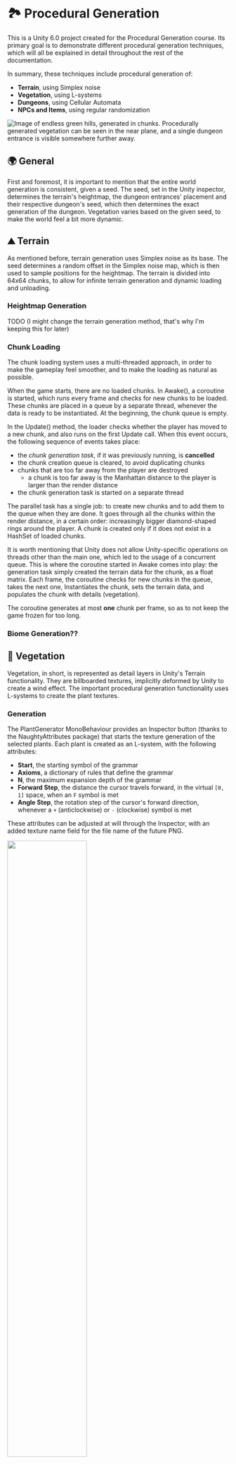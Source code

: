 # 🏞️️ Procedural Generation
This is a Unity 6.0 project created for the Procedural Generation course. Its primary goal is to demonstrate different procedural generation techniques, which will all be explained in detail throughout the rest of the documentation.

In summary, these techniques include procedural generation of:
 * **Terrain**, using Simplex noise
 * **Vegetation**, using L-systems
 * **Dungeons**, using Cellular Automata
 * **NPCs and Items**, using regular randomization

<!-- Insert a gif of the game here -->
<img src="DocumentationAssets/openworld.png" title="Open World generation" alt="Image of endless green hills, generated in chunks. Procedurally generated vegetation can be seen in the near plane, and a single dungeon entrance is visible somewhere further away.">

## 🌍 General
First and foremost, it is important to mention that the entire world generation is consistent, given a seed. The seed, set in the Unity inspector, determines the terrain's heightmap, the dungeon entrances' placement and their respective dungeon's seed, which then determines the exact generation of the dungeon. Vegetation varies based on the given seed, to make the world feel a bit more dynamic.

## ⛰️ Terrain
As mentioned before, terrain generation uses Simplex noise as its base. The seed determines a random offset in the Simplex noise map, which is then used to sample positions for the heightmap. The terrain is divided into 64x64 chunks, to allow for infinite terrain generation and dynamic loading and unloading.

### Heightmap Generation
TODO (I might change the terrain generation method, that's why I'm keeping this for later)

### Chunk Loading
The chunk loading system uses a multi-threaded approach, in order to make the gameplay feel smoother, and to make the loading as natural as possible.

When the game starts, there are no loaded chunks. In Awake(), a coroutine is started, which runs every frame and checks for new chunks to be loaded. These chunks are placed in a queue by a separate thread, whenever the data is ready to be instantiated. At the beginning, the chunk queue is empty.

In the Update() method, the loader checks whether the player has moved to a new chunk, and also runs on the first Update call. When this event occurs, the following sequence of events takes place:
 * the *chunk generation task*, if it was previously running, is **cancelled**
 * the chunk creation queue is cleared, to avoid duplicating chunks
 * chunks that are too far away from the player are destroyed
   * a chunk is too far away is the Manhattan distance to the player is larger than the render distance
 * the chunk generation task is started on a separate thread

The parallel task has a single job: to create new chunks and to add them to the queue when they are done. It goes through all the chunks within the render distance, in a certain order: increasingly bigger diamond-shaped rings around the player. A chunk is created only if it does not exist in a HashSet of loaded chunks.

It is worth mentioning that Unity does not allow Unity-specific operations on threads other than the main one, which led to the usage of a concurrent queue. This is where the coroutine started in Awake comes into play: the generation task simply created the terrain data for the chunk, as a float matrix. Each frame, the coroutine checks for new chunks in the queue, takes the next one, Instantiates the chunk, sets the terrain data, and populates the chunk with details (vegetation).

The coroutine generates at most **one** chunk per frame, so as to not keep the game frozen for too long.

### Biome Generation??


## 🌿 Vegetation
Vegetation, in short, is represented as detail layers in Unity's Terrain functionality. They are billboarded textures, implicitly deformed by Unity to create a wind effect. The important procedural generation functionality uses L-systems to create the plant textures.

### Generation
The PlantGenerator MonoBehaviour provides an Inspector button (thanks to the NaughtyAttributes package) that starts the texture generation of the selected plants. Each plant is created as an L-system, with the following attributes:
 * **Start**, the starting symbol of the grammar
 * **Axioms**, a dictionary of rules that define the grammar
 * **N**, the maximum expansion depth of the grammar
 * **Forward Step**, the distance the cursor travels forward, in the virtual `[0, 1]` space, when an `F` symbol is met
 * **Angle Step**, the rotation step of the cursor's forward direction, whenever a `+` (anticlockwise) or `-` (clockwise) symbol is met

These attributes can be adjusted at will through the Inspector, with an added texture name field for the file name of the future PNG.

<img src="DocumentationAssets/plantGenerationUI.png" width="60%">

For a plant, we need to use a virtual cursor and keep track of its position and forward direction, in order to draw the plant in a virtual 2D normalized `[0, 1]` space. Afterwards, we can scale this space to a specific texture size and draw the pixels individually.

The cursor is initially set to `(x, y) = (0.5, 0.0)`, meaning the bottom center of the virtual space, and the Vector2 forward direction is set to the straight upward direction `(x, y) = (0.0, 1.0)`.

The algorithm works as such:
1. For N iterations, the start symbol is expanded by applying the axioms
2. The resulting sequence is iterated through, character by character
3. Each character applies another action to the cursor:
   1. **F** draws a line between the cursor's position and the point after adding up the forward direction (explained below)
   2. **+** rotates the forward direction counter clockwise
   3. **-** rotates the forward direction clockwise
   4. **[** pushes the cursor's current position and forward vector to a stack
   5. **]** retrieves the cursor's position and forward vector from the stack
4. The final texture is saved to a PNG file and used as a detail texture for the Terrain component

#### Drawing a line
We are given a position in `[0, 1]` and a forward direction, from which we need to create a continuous line in a texture. Using a *Divide et impera* algorithm, we compute the start and end points of the line, and then:
1. The middle of the line is computed and scaled to texture coordinates
2. If the pixel has already been filled, return
3. Otherwise, draw the pixel, mark it as drawn, and split the problem in two smaller ones: drawing the line between the start and the middle points, and drawing the line between the middle and end points

### Terrain Placement
The vegetation is placed on the terrain during the coroutine instantiation phase. A number of iterations is chosen, and for each one, a random point on the current chunk's surface is selected. A small 3x3 area around that point's detail map is then filled with a high detail value.

## 🏰 Dungeons
Dungeon generation has 2 parts to it: the seed-based entrance generation in the overworld, and the seed-based dungeon layout generation in a separate scene. We will discuss both algorithms in this section.

### Entrance Placement
To place the dungeon entrances deterministically based on a given seed, in the Awake function, many random offsets are determined: for the existence within a chunk, for its position within the chunk, its rotation, and for each character of the dungeon-specific seed.

Instead of a noise function to determine the positions of the dungeon entrances, the implementation consists of a function that reads the chunk's coordinates, applies the builtin hashing function of the Vector2Int type, and applies modulo by a certain number. If the result is equal to 0, a dungeon is generated on that chunk. The higher the modulo value, the smaller the chance.

This is based on the hope that the builtin hash function of the Vector2Int type tries its best to uniformly distribute values across its entire range of values, in order to make hash tables more balanced.

<img src="DocumentationAssets/dungeonEntranceGenerator.png">

### Generation
The generation of the dungeon itself is quite complex, is deterministic based on the dungeon-specific seed, and has numerous steps which will be explained one by one. At it's core:
1. An NxN grid is generated and each cell is randomly filled with either a 0 or a 1, with an equal chance
2. A Cellular Automata algorithm is applied for M iterations
3. Each cell equal to 1 (alive cell) is expanded in the four cardinal directions, in order to make the dungeon more connected
4. If there still are more than 2 disjoint rooms, connect all of them together by creating corridors
5. Populate the floor tiles with a dungeon entrance and content
6. Create the dungeon geometry

#### Creating the raw dungeon layout
First, choose a grid size between 8 and 64, and create a square matrix of this size. Then, Fill all cells with either a 0 or a 1, where 0 means a wall (or a dead cell in the Game of Life), and 1 means a floor tile (or an alive cell). Afterwards, for 10 iterations, apply the following rules to the grid ([source](https://en.wikipedia.org/wiki/Conway%27s_Game_of_Life#Rules)):
 * Any live cell with fewer than two live neighbours dies, as if caused by underpopulation.
 * Any live cell with two or three live neighbours lives on to the next generation.
 * Any live cell with more than three live neighbours dies, as if by overpopulation.
 * Any dead cell with exactly three live neighbours becomes a live cell, as if by reproduction.

At the end, we obtain a pretty organic-looking dungeon layout, however, there are many instances of floor tiles being adjacent only diagonally, which creates a lot of disjoint rooms.

An easy initial fix to significantly reduce the number of disjoint rooms is to expand each floor/alive tile in each of the four cardinal directions, making the layout a bit beefier.

#### Connecting the rooms with corridors
In order to have a fully functional layout, and to avoid instances of the entrance being generated in a very small, enclosed room (when there could be larger rooms disconnected from the current one), we need to devise an algorithm to create **corridors** between disjoint rooms. The goal is to have all contiguous areas of 1s in the matrix be connected by 'lines' made of 2s in the matrix.

First, we need to apply a BFS fill through each contiguous floor area, which we'll call a room, and index it with a number from 1 to the total room count. In a new matrix of the same size, we'll mark each tile as visited, and with the corresponding room index.

Then we'll create the data structure for the [Union-Find](https://en.wikipedia.org/wiki/Disjoint-set_data_structure) algorithm. This consists of a vector where `v[i] = i` where i goes from 1 to the total room count. This will be used to keep track of which rooms are connected with which, and the value at a position represents the 'root' room (initially, each room's root is itself). Whenever we connect 2 rooms, we update one of the rooms' root to be the other's root, such that, at the end, all rooms will have the same root, meaning they are all connected.

Afterwards, using a queue, we do another BFS search through the entire matrix, but this time, the initial elements in the queue are ALL the floor tiles in the matrix. This results in offering an equal chance for all rooms to intersect, and finding the shortest path between each disjoint pair of rooms. When an intersection between 2 disjoint rooms occurs, we connect them in the union-find data structure, and fill the matrix with 2s on the visited cells path that leads back to the original room.

After the entire matrix is crossed, we obtain a [Minimum-Spanning Tree](https://en.wikipedia.org/wiki/Minimum_spanning_tree) of all the rooms. It can be proven that this, at its core, is equivalent to [Kruskal's algorithm](https://en.wikipedia.org/wiki/Kruskal%27s_algorithm) of finding the minimum spanning tree, if we think about how BFS works on graphs: it's used to find the shortest distance between 2 nodes in an unweighted graph. The intersections will always occur in an order increasing by length, and a corridor (edge) is created only if the 2 rooms haven't already been connected, which are the core principles of Kruskal's algorithm.

<img src="DocumentationAssets/dungeonLayout.png" width="80%" style="margin: auto">

#### Populating the dungeon
After the raw layout generation segment, populating the dungeon with content is much simpler. First, we need to find an entrance. This is done by choosing a random floor tile and marking it with a 3 in the dungeon matrix. This is where the player will spawn when they enter the dungeon from the overworld, and also the only way the player can exit the dungeon.

Then, we iterate through all remaining floor tiles, and for each one, we generate a random float between 0 and 100. This number is used to decide that floor tile is either a:
 * **loot tile** (value 4 in the matrix)
 * **enemy tile** (value 5 in the matrix)
 * **trap tile** (value 6 in the matrix)

There's also a check for each tile that, if in close proximity to the entrance, leaves the floor tile untouched. 

#### Creating the geometry
This geometry generation is done by crossing the dungeon matrix twice. During the first pass, each non-wall tile is transformed into a world space position, and the appropriate tile prefab is instantiated.

The second pass takes care of placing walls around the floor and corridor tiles. A big wall is placed between a floor/corridor tile and a wall (or at the edge of the matrix), while a small ceiling wall is placed between a floor tile and a corridor tile.

<img src="DocumentationAssets/dungeonInside.png">


## 🏹 NPCs and Items

### Generation


## Conclusion
